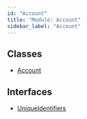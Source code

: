 ```yaml
---
id: "Account"
title: "Module: Account"
sidebar_label: "Account"
---
```


## Classes

- [Account](../../../../classes/API/Entities/Account/Account.md)

## Interfaces

- [UniqueIdentifiers](../../../../interfaces/API/Entities/Account/UniqueIdentifiers/UniqueIdentifiers.md)
